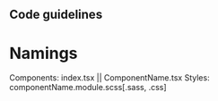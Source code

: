 ## Code guidelines
# Namings

Components: index.tsx || ComponentName.tsx
Styles: componentName.module.scss[.sass, .css]